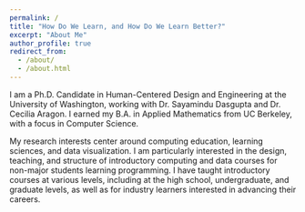 ```yaml
---
permalink: /
title: "How Do We Learn, and How Do We Learn Better?"
excerpt: "About Me"
author_profile: true
redirect_from: 
  - /about/
  - /about.html
---
```


I am a Ph.D. Candidate in Human-Centered Design and Engineering at the University of Washington, working with Dr. Sayamindu Dasgupta and Dr. Cecilia Aragon. I earned my B.A. in Applied Mathematics from UC Berkeley, with a focus in Computer Science.

My research interests center around computing education, learning sciences, and data visualization. I am particularly interested in the design, teaching, and structure of introductory computing and data courses for non-major students learning programming. I have taught introductory courses at various levels, including at the high school, undergraduate, and graduate levels, as well as for industry learners interested in advancing their careers.
